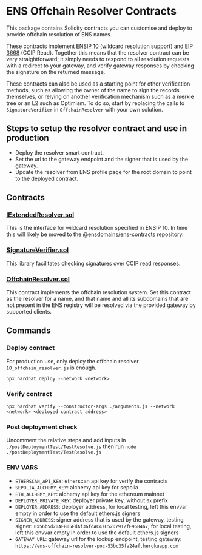 # ENS Offchain Resolver Contracts

This package contains Solidity contracts you can customise and deploy to provide offchain resolution of ENS names.

These contracts implement [ENSIP 10](https://docs.ens.domains/ens-improvement-proposals/ensip-10-wildcard-resolution) (wildcard resolution support) and [EIP 3668](https://eips.ethereum.org/EIPS/eip-3668) (CCIP Read). Together this means that the resolver contract can be very straightforward; it simply needs to respond to all resolution requests with a redirect to your gateway, and verify gateway responses by checking the signature on the returned message.

These contracts can also be used as a starting point for other verification methods, such as allowing the owner of the name to sign the records themselves, or relying on another verification mechanism such as a merkle tree or an L2 such as Optimism. To do so, start by replacing the calls to `SignatureVerifier` in `OffchainResolver` with your own solution.

## Steps to setup the resolver contract and use in production
- Deploy the resolver smart contract.
- Set the url to the gateway endpoint and the signer that is used by the gateway.
- Update the resolver from ENS profile page for the root domain to point to the deployed contract.

## Contracts

### [IExtendedResolver.sol](contracts/IExtendedResolver.sol)
This is the interface for wildcard resolution specified in ENSIP 10. In time this will likely be moved to the [@ensdomains/ens-contracts](https://github.com/ensdomains/ens-contracts) repository.

### [SignatureVerifier.sol](contracts/SignatureVerifier.sol)
This library facilitates checking signatures over CCIP read responses.

### [OffchainResolver.sol](contracts/OffchainResolver.sol)
This contract implements the offchain resolution system. Set this contract as the resolver for a name, and that name and all its subdomains that are not present in the ENS registry will be resolved via the provided gateway by supported clients.

## Commands

### Deploy contract
For production use, only deploy the offchain resolver `10_offchain_resolver.js` is enough.

`npx hardhat deploy --network <network>`

### Verify contract
`npx hardhat verify --constructor-args ./arguments.js --network <network> <deployed contract address>`

### Post deployment check
Uncomment the relative steps and add inputs in `./postDeploymentTest/TestResolve.js` then run
`
node ./postDeploymentTest/TestResolve.js
`

### ENV VARS

- `ETHERSCAN_API_KEY`: etherscan api key for verify the contracts
- `SEPOLIA_ALCHEMY_KEY`: alchemy api key for sepolia
- `ETH_ALCHEMY_KEY`: alchemy api key for the ethereum mainnet
- `DEPLOYER_PRIVATE_KEY`: deployer private key, without `0x` prefix
- `DEPLOYER_ADDRESS`: deployer address, for local testing, left this envvar empty in order to use the default ethers.js signers
- `SIGNER_ADDRESS`: signer address that is used by the gateway, testing signer: `0x56b5d20AFB05EdAf36fdAC47C52D7912fE9684a7`, for local testing, left this envvar empty in order to use the default ethers.js signers
- `GATEWAY_URL`: gateway url for the lookup endpoint, testing gateway: `https://ens-offchain-resolver-poc-53bc35fa24af.herokuapp.com`
